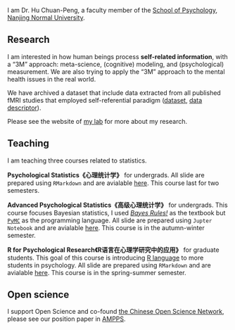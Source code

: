 I am Dr. Hu Chuan-Peng, a faculty member of the [School of Psychology](http://schools.njnu.edu.cn/psy/), [Nanjing Normal University](http://en.njnu.edu.cn/). 

## Research
I am interested in how human beings process **self-related information**, with a “3M” approach: meta-science, (cognitive) modeling, and (psychological) measurement. We are also trying to apply the “3M” approach to the mental health issues in the real world. 

We have archived a dataset that include data extracted from all published fMRI studies that employed self-referential paradigm ([dataset](https://doi.org/10.57760/sciencedb.j00001.00469), [data descriptor](https://doi.org/10.11922/11-6035.csd.2022.0047.zh)).

Please see the website of [my lab](https://huchuanpeng.com/) for more about my research.

## Teaching
I am teaching three courses related to statistics. 

**Psychological Statistics《心理统计学》** for undergrads. All slide are prepared using `RMarkdown` and are avialable [here](https://github.com/Chuan-Peng-Lab/PsyStats). This course last for two semesters.

**Advanced Psychological Statistics《高级心理统计学》** for undergrads. This course focuses Bayesian statistics, I used [*Bayes Rules!*](https://www.bayesrulesbook.com/) as the textbook but [`PyMC`](https://www.pymc.io/welcome.html) as the programming language.  All slide are prepared using `Jupter Notebook` and are avialable [here](https://gitee.com/hcp4715/bayesian-analysis-nnupsy). This course is in the autumn-winter semester.

**R for Psychological Research《R语言在心理学研究中的应用》** for graduate students. This goal of this course is introducing [R language](https://www.r-project.org/) to more students in psychology. All slide are prepared using `RMarkdown` and are avialable [here](https://github.com/hcp4715/R4Psy). This course is in the spring-summer semester.

## Open science
I support Open Science and co-found [the Chinese Open Science Network](https://open-sci.cn/), please see our position paper in [AMPPS](https://journals.sagepub.com/doi/10.1177/25152459221144986).
